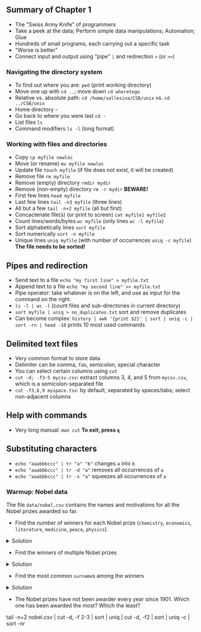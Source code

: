 ## Summary of Chapter 1

- The "Swiss Army Knife" of programmers
- Take a peek at the data; Perform simple data manipulations; Automation; Glue
- Hundreds of small programs, each carrying out a specific task
- "Worse is better"
- Connect input and output using "pipe" `|` and redirection `>` (or `>>`)

### Navigating the directory system

- To find out where you are: `pwd` (print working directory)
- Move one up with `cd ..`; move down `cd wheretogo`
- Relative vs. absolute path: `cd /home/sallesina/CSB/unix` vs. `cd ../CSB/unix`
- Home directory `~`
- Go back to where you were last `cd -`
- List files `ls`
- Command modifiers `ls -l` (long format)

### Working with files and directories

- Copy `cp myfile newloc`
- Move (or rename) `mv myfile newloc`
- Update file `touch myfile` (if file does not exist, it will be created)
- Remove file `rm myfile`
- Remove (empty) directory `rmdir mydir`
- Remove (non-empty) directory `rm -r mydir` **BEWARE!**
- First few lines `head myfile`
- Last few lines `tail -n3 myfile` (three lines)
- All but a few `tail -n+2 myfile` (all but first)
- Concactenate file(s) (or print to screen) `cat myfile1 myfile2`
- Count lines/words/bytes `wc myfile` (only lines `wc -l myfile`)
- Sort alphabetically lines `sort myfile`
- Sort numerically `sort -n myfile`
- Unique lines `uniq myfile` (with number of occurrences `uniq -c myfile`) **The file needs to be sorted!**

## Pipes and redirection

- Send text to a file `echo "my first line" > myfile.txt`
- Append text to a file `echo "my second line" >> myfile.txt`
- Pipe operator: take whatever is on the left, and use as input for the command on the right.
- `ls -l | wc -l` (count files and sub-directories in current directory)
- `sort myfile | uniq > no_duplicates.txt` sort and remove duplicates
- Can become complex: `history | awk '{print $2}' | sort | uniq -c | sort -rn | head -10` prints 10 most used commands

## Delimited text files

- Very common format to store data
- Delimiter can be comma, `Tab`, semicolon, special character
- You can select certain columns using `cut`
- `cut -d; -f3-5 mycsv.csv`: extract columns 3, 4, and 5 from `mycsv.csv`, which is a semicolon-separated file
- `cut -f3,6,9 myspace.tsv`: by default, separated by spaces/tabs; select non-adjacent columns


## Help with commands

- Very long manual: `man cut` **To exit, press `q`**

## Substituting characters

- `echo "aaabbbccc" | tr "a" "b"` changes `a` into `b`
- `echo "aaabbbccc" | tr -d "a"` removes all occurrences of `a`
- `echo "aaabbbccc" | tr -s "a"` squeezes all occurrences of `a`

### Warmup: Nobel data

The file `data/nobel.csv` contains the names and motivations for all the Nobel prizes awarded so far.

- Find the number of winners for each Nobel prize (`chemistry`, `economics`, `literature`, `medicine`, `peace`, `physics`). 

<details><summary>Solution</summary>

`tail -n+2 nobel.csv | cut -f3 -d, | sort | uniq -c | sort -nr`

</details>

- Find the winners of multiple Nobel prizes

<details><summary>Solution</summary>
<p>

#### Type in the terminal:

`cut nobel.csv -f5-6 -d, | sort | uniq -c | sort -n -r | head -n10`

</p>
</details>


- Find the most common `surname`s among the winners

<details><summary>Solution</summary>

#### Type in the terminal:

`cut nobel.csv -f6 -d, | sort | uniq -c | sort -nr | head -n10`

</details>

- The Nobel prizes have not been awarder every year since 1901. Which one has been awarded the most? Which the least?

tail -n+2 nobel.csv | cut -d, -f 2-3 | sort | uniq | cut -d, -f2 | sort | uniq -c | sort -nr
